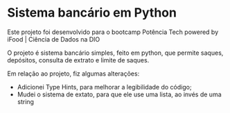 # Sistema bancário em Python

Este projeto foi desenvolvido para o bootcamp Potência Tech powered by iFood | Ciência de Dados na DIO 

O projeto é sistema bancário simples, feito em python, que permite saques, depósitos, consulta de extrato e limite de saques.

Em relação ao projeto, fiz algumas alterações:

- Adicionei Type Hints, para melhorar a legibilidade do código;
- Mudei o sistema de extato, para que ele use uma lista, ao invés de uma string